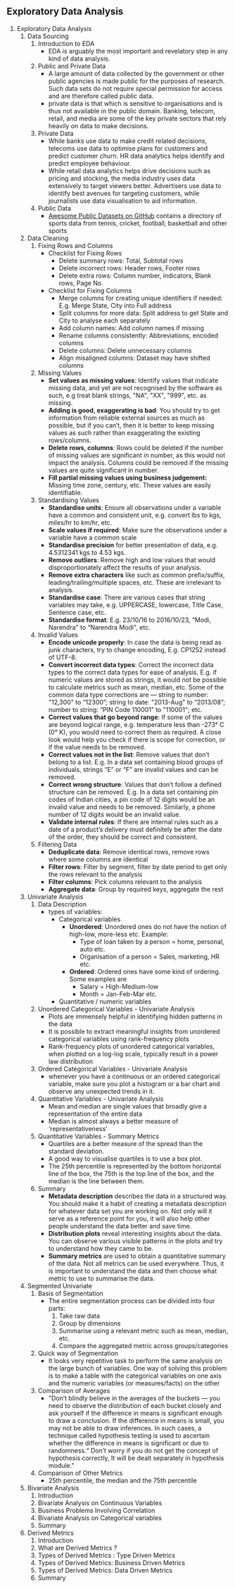 ## Exploratory Data Analysis
1. Exploratory Data Analysis
    1. Data Sourcing
        1. Introduction to EDA
           - EDA is arguably the most important and revelatory step in any kind of data analysis.
        2. Public and Private Data
           - A large amount of data collected by the government or other public agencies is made public for the purposes of research. Such data sets do not require special permission for access and are therefore called public data.
           - private data is that which is sensitive to organisations and is thus not available in the public domain. Banking, telecom, retail, and media are some of the key private sectors that rely heavily on data to make decisions.
        3. Private Data
            - While banks use data to make credit related decisions, telecoms use data to optimise plans for customers and predict customer churn. HR data analytics helps identify and predict employee behaviour.
            - While retail data analytics helps drive decisions such as pricing and stocking, the media industry uses data extensively to target viewers better. Advertisers use data to identify best avenues for targeting customers, while journalists use data visualisation to aid information.
        5. Public Data
            - [Awesome Public Datasets on GitHub](https://github.com/caesar0301/awesome-public-datasets) contains a directory of sports data from tennis, cricket, football, basketball and other sports
    2. Data Cleaning
        1. Fixing Rows and Columns
            - Checklist for Fixing Rows
                * Delete summary rows: Total, Subtotal rows
                * Delete incorrect rows: Header rows, Footer rows
                * Delete extra rows: Column number, indicators, Blank rows, Page No.
            - Checklist for Fixing Columns
                * Merge columns for creating unique identifiers if needed: E.g. Merge State, City into Full address
                * Split columns for more data: Split address to get State and City to analyse each separately
                * Add column names: Add column names if missing
                * Rename columns consistently: Abbreviations, encoded columns
                * Delete columns: Delete unnecessary columns
                * Align misaligned columns: Dataset may have shifted columns
        3. Missing Values
            - **Set values as missing values**: Identify values that indicate missing data, and yet are not recognised by the software as such, e.g treat blank strings, "NA", "XX", "999", etc. as missing.
            - **Adding is good, exaggerating is bad**: You should try to get information from reliable external sources as much as possible, but if you can’t, then it is better to keep missing values as such rather than exaggerating the existing rows/columns.
            - **Delete rows, columns**: Rows could be deleted if the number of missing values are significant in number, as this would not impact the analysis. Columns could be removed if the missing values are quite significant in number.
            - **Fill partial missing values using business judgement:** Missing time zone, century, etc. These values are easily identifiable.
        5. Standardising Values
            - **Standardise units**: Ensure all observations under a variable have a common and consistent unit, e.g. convert lbs to kgs, miles/hr to km/hr, etc.
            - **Scale values if required**:  Make sure the observations under a variable have a common scale
            - **Standardise precision** for better presentation of data, e.g. 4.5312341 kgs to 4.53 kgs.
            - **Remove outliers**: Remove high and low values that would disproportionately affect the results of your analysis.
            - **Remove extra characters** like such as common prefix/suffix, leading/trailing/multiple spaces, etc. These are irrelevant to analysis.
            - **Standardise case**: There are various cases that string variables may take, e.g. UPPERCASE, lowercase, Title Case, Sentence case, etc.
            - **Standardise format**: E.g. 23/10/16 to 2016/10/23, “Modi, Narendra" to “Narendra Modi", etc.
        7. Invalid Values
            -  **Encode unicode properly**: In case the data is being read as junk characters, try to change encoding, E.g. CP1252 instead of UTF-8.
            -  **Convert incorrect data types**: Correct the incorrect data types to the correct data types for ease of analysis. E.g. if numeric values are stored as strings, it would not be possible to calculate metrics such as mean, median, etc. Some of the common data type corrections are — string to number: "12,300" to “12300”; string to date: "2013-Aug" to “2013/08”; number to string: “PIN Code 110001” to "110001"; etc.
            -  **Correct values that go beyond range**: If some of the values are beyond logical range, e.g. temperature less than -273° C (0° K), you would need to correct them as required. A close look would help you check if there is scope for correction, or if the value needs to be removed.
            -  **Correct values not in the list**: Remove values that don’t belong to a list. E.g. In a data set containing blood groups of individuals, strings “E” or “F” are invalid values and can be removed.
            -  **Correct wrong structure**: Values that don’t follow a defined structure can be removed. E.g. In a data set containing pin codes of Indian cities, a pin code of 12 digits would be an invalid value and needs to be removed. Similarly, a phone number of 12 digits would be an invalid value.
            -  **Validate internal rules**: If there are internal rules such as a date of a product’s delivery must definitely be after the date of the order, they should be correct and consistent.
        9. Filtering Data
            - **Deduplicate data**: Remove identical rows, remove rows where some columns are identical
            - **Filter rows**: Filter by segment, filter by date period to get only the rows relevant to the analysis
            - **Filter columns**: Pick columns relevant to the analysis
            - **Aggregate data**: Group by required keys, aggregate the rest
    3. Univariate Analysis
        1. Data Description
            - types of variables:
                * Categorical variables
                    + **Unordered**: Unordered ones do not have the notion of high-low, more-less etc. Example:
                        * Type of loan taken by a person = home, personal, auto etc.
                        * Organisation of a person = Sales, marketing, HR etc.
                    + **Ordered**: Ordered ones have some kind of ordering. Some examples are
                        * Salary = High-Medium-low
                        * Month = Jan-Feb-Mar etc.
                * Quantitative / numeric variables               
        3. Unordered Categorical Variables - Univariate Analysis 
            * Plots are immensely helpful in identifying hidden patterns in the data 
            * It is possible to extract meaningful insights from unordered categorical variables using rank-frequency plots
            * Rank-frequency plots of unordered categorical variables, when plotted on a log-log scale, typically result in a power law distribution
        4. Ordered Categorical Variables - Univariate Analysis 
            - whenever you have a continuous or an ordered categorical variable, make sure you plot a histogram or a bar chart and observe any unexpected trends in it.
        5. Quantitative Variables - Univariate Analysis
            - Mean and median are single values that broadly give a representation of the entire data
            - Median is almost always a better measure of ‘representativeness’
        7. Quantitative Variables - Summary Metrics
            - Quartiles are a better measure of the spread than the standard deviation. 
            - A good way to visualise quartiles is to use a box plot. 
            - The 25th percentile is represented by the bottom horizontal line of the box, the 75th is the top line of the box, and the median is the line between them.
        9. Summary
            - **Metadata description** describes the data in a structured way. You should make it a habit of creating a metadata description for whatever data set you are working on. Not only will it serve as a reference point for you, it will also help other people understand the data better and save time.
            - **Distribution plots** reveal interesting insights about the data. You can observe various visible patterns in the plots and try to understand how they came to be.
            - **Summary metrics** are used to obtain a quantitative summary of the data. Not all metrics can be used everywhere. Thus, it is important to understand the data and then choose what metric to use to summarise the data.
    4. Segmented Univariate
        1. Basis of Segmentation
            - The entire segmentation process can be divided into four parts:
                1. Take raw data
                2. Group by dimensions
                3. Summarise using a relevant metric such as mean, median, etc.
                4. Compare the aggregated metric across groups/categories
        3. Quick way of Segmentation 
            - It looks very repetitive task to perform the same analysis on the large bunch of variables. One way of solving this problem is to make a table with the categorical variables on one axis and the numeric variables (or measures/facts) on the other
        4. Comparison of Averages
            - "Don’t blindly believe in the averages of the buckets — you need to observe the distribution of each bucket closely and ask yourself if the difference in means is significant enough to draw a conclusion. If the difference in means is small, you may not be able to draw inferences. In such cases, a technique called hypothesis testing is used to ascertain whether the difference in means is significant or due to randomness.“ Don’t worry if you do not get the concept of hypothesis correctly, It will be dealt separately in hypothesis module."
        5. Comparison of Other Metrics
            - 25th percentile, the median and the 75th percentile
    5. Bivariate Analysis
        1. Introduction
        2. Bivariate Analysis on Continuous Variables
        3. Business Problems Involving Correlation
        4. Bivariate Analysis on Categorical variables
        5. Summary
    6. Derived Metrics
        1. Introduction
        2. What are Derived Metrics ?
        3. Types of Derived Metrics : Type Driven Metrics
        4. Types of Derived Metrics: Business Driven Metrics
        5. Types of Derived Metrics: Data Driven Metrics
        6. Summary
        
        
